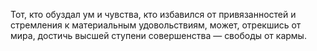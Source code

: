 Тот, кто обуздал ум и чувства, кто избавился от привязанностей и стремления к материальным удовольствиям, может, отрекшись от мира, достичь высшей ступени совершенства — свободы от кармы.